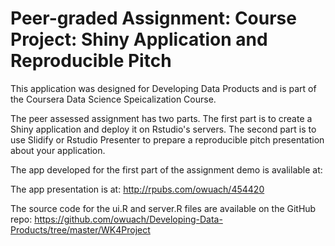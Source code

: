 # Peer-graded Assignment: Course Project: Shiny Application and Reproducible Pitch

This application was designed for Developing Data Products and is part of the Coursera Data Science Speicalization Course.

The peer assessed assignment has two parts. The first part is to create a Shiny application and deploy it on Rstudio's servers. The second part is to use Slidify or Rstudio Presenter to prepare a reproducible pitch presentation about your application.

The app developed for the first part of the assignment demo is avalilable at:

The app presentation is at: http://rpubs.com/owuach/454420 

The source code for the ui.R and server.R files are available on the GitHub repo: https://github.com/owuach/Developing-Data-Products/tree/master/WK4Project 
